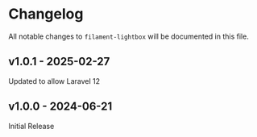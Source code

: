 # Changelog

All notable changes to `filament-lightbox` will be documented in this file.

## v1.0.1 - 2025-02-27

Updated to allow Laravel 12

## v1.0.0 - 2024-06-21

Initial Release
